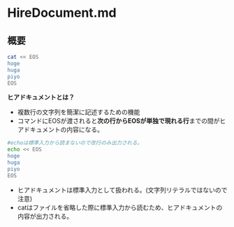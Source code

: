# HireDocument.md
## 概要

```bash
cat << EOS
hoge
huga
piyo
EOS

```

**ヒアドキュメントとは？**

* 複数行の文字列を簡潔に記述するための機能
* コマンドにEOSが渡されると**次の行からEOSが単独で現れる行**までの間がヒアドキュメントの内容になる。

```bash
#echoは標準入力から読まないので改行のみ出力される。
echo << EOS
hoge
huga
piyo
EOS
```
* ヒアドキュメントは標準入力として扱われる。(文字列リテラルではないので注意)
* catはファイルを省略した際に標準入力から読むため、ヒアドキュメントの内容が出力される。

